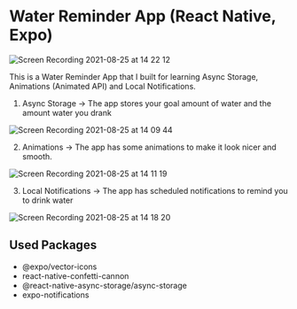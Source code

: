 # Water Reminder App (React Native, Expo)

![Screen Recording 2021-08-25 at 14 22 12](https://user-images.githubusercontent.com/43148881/130783235-c2d7f4dc-beca-405e-a0f1-97fb31ce9660.gif)

This is a Water Reminder App that I built for learning Async Storage, Animations (Animated API) and Local Notifications.

1. Async Storage -> The app stores your goal amount of water and the amount water you drank

![Screen Recording 2021-08-25 at 14 09 44](https://user-images.githubusercontent.com/43148881/130780994-78510195-0fec-4775-a76a-78eed4f00faa.gif)

2. Animations -> The app has some animations to make it look nicer and smooth.

![Screen Recording 2021-08-25 at 14 11 19](https://user-images.githubusercontent.com/43148881/130781360-e9b64d46-dfa9-46f5-a8f8-005ba667127d.gif)

3. Local Notifications -> The app has scheduled notifications to remind you to drink water

![Screen Recording 2021-08-25 at 14 18 20](https://user-images.githubusercontent.com/43148881/130781685-a738bd5b-faa7-4efc-b19a-82a5fd58264b.gif)

## Used Packages
* @expo/vector-icons
* react-native-confetti-cannon
* @react-native-async-storage/async-storage
* expo-notifications
